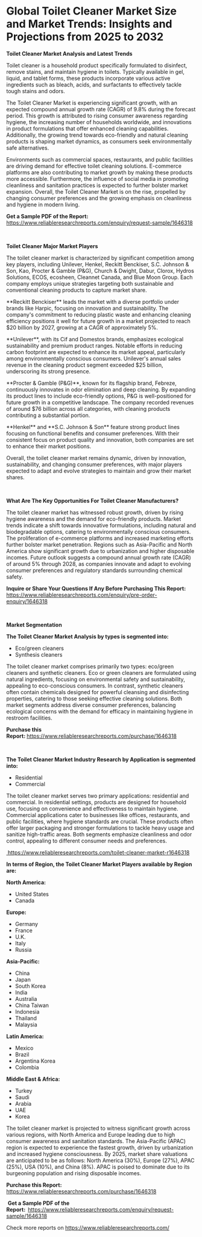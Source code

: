<p><h1>Global Toilet Cleaner Market Size and Market Trends: Insights and Projections from 2025 to 2032</h1></p><p><strong>Toilet Cleaner Market Analysis and Latest Trends</strong></p>
<p><p>Toilet cleaner is a household product specifically formulated to disinfect, remove stains, and maintain hygiene in toilets. Typically available in gel, liquid, and tablet forms, these products incorporate various active ingredients such as bleach, acids, and surfactants to effectively tackle tough stains and odors.</p><p>The Toilet Cleaner Market is experiencing significant growth, with an expected compound annual growth rate (CAGR) of 9.8% during the forecast period. This growth is attributed to rising consumer awareness regarding hygiene, the increasing number of households worldwide, and innovations in product formulations that offer enhanced cleaning capabilities. Additionally, the growing trend towards eco-friendly and natural cleaning products is shaping market dynamics, as consumers seek environmentally safe alternatives.</p><p>Environments such as commercial spaces, restaurants, and public facilities are driving demand for effective toilet cleaning solutions. E-commerce platforms are also contributing to market growth by making these products more accessible. Furthermore, the influence of social media in promoting cleanliness and sanitation practices is expected to further bolster market expansion. Overall, the Toilet Cleaner Market is on the rise, propelled by changing consumer preferences and the growing emphasis on cleanliness and hygiene in modern living.</p></p>
<p><strong>Get a Sample PDF of the Report:&nbsp;</strong> <a href="https://www.reliableresearchreports.com/enquiry/request-sample/1646318?utm_campaign=2002&utm_medium=2&utm_source=Github&utm_content=ia&utm_term=06022025&utm_id=toilet-cleaner">https://www.reliableresearchreports.com/enquiry/request-sample/1646318</a></p>
<p>&nbsp;</p>
<p><strong>Toilet Cleaner Major Market Players</strong></p>
<p><p>The toilet cleaner market is characterized by significant competition among key players, including Unilever, Henkel, Reckitt Benckiser, S.C. Johnson & Son, Kao, Procter & Gamble (P&G), Church & Dwight, Dabur, Clorox, Hydros Solutions, ECOS, ecosheen, Cleannet Canada, and Blue Moon Group. Each company employs unique strategies targeting both sustainable and conventional cleaning products to capture market share.</p><p>**Reckitt Benckiser** leads the market with a diverse portfolio under brands like Harpic, focusing on innovation and sustainability. The company's commitment to reducing plastic waste and enhancing cleaning efficiency positions it well for future growth in a market projected to reach $20 billion by 2027, growing at a CAGR of approximately 5%.</p><p>**Unilever**, with its Cif and Domestos brands, emphasizes ecological sustainability and premium product ranges. Notable efforts in reducing carbon footprint are expected to enhance its market appeal, particularly among environmentally conscious consumers. Unilever's annual sales revenue in the cleaning product segment exceeded $25 billion, underscoring its strong presence.</p><p>**Procter & Gamble (P&G)**, known for its flagship brand, Febreze, continuously innovates in odor elimination and deep cleaning. By expanding its product lines to include eco-friendly options, P&G is well-positioned for future growth in a competitive landscape. The company recorded revenues of around $76 billion across all categories, with cleaning products contributing a substantial portion.</p><p>**Henkel** and **S.C. Johnson & Son** feature strong product lines focusing on functional benefits and consumer preferences. With their consistent focus on product quality and innovation, both companies are set to enhance their market positions.</p><p>Overall, the toilet cleaner market remains dynamic, driven by innovation, sustainability, and changing consumer preferences, with major players expected to adapt and evolve strategies to maintain and grow their market shares.</p></p>
<p>&nbsp;</p>
<p><strong>What Are The Key Opportunities For Toilet Cleaner Manufacturers?</strong></p>
<p><p>The toilet cleaner market has witnessed robust growth, driven by rising hygiene awareness and the demand for eco-friendly products. Market trends indicate a shift towards innovative formulations, including natural and biodegradable options, catering to environmentally conscious consumers. The proliferation of e-commerce platforms and increased marketing efforts further bolster market penetration. Regions such as Asia-Pacific and North America show significant growth due to urbanization and higher disposable incomes. Future outlook suggests a compound annual growth rate (CAGR) of around 5% through 2028, as companies innovate and adapt to evolving consumer preferences and regulatory standards surrounding chemical safety.</p></p>
<p><strong>Inquire or Share Your Questions If Any Before Purchasing This Report:</strong> <a href="https://www.reliableresearchreports.com/enquiry/pre-order-enquiry/1646318?utm_campaign=2002&utm_medium=2&utm_source=Github&utm_content=ia&utm_term=06022025&utm_id=toilet-cleaner">https://www.reliableresearchreports.com/enquiry/pre-order-enquiry/1646318</a></p>
<p>&nbsp;</p>
<p><strong>Market Segmentation</strong></p>
<p><strong>The Toilet Cleaner Market Analysis by types is segmented into:</strong></p>
<p><ul><li>Eco/green cleaners</li><li>Synthesis cleaners</li></ul></p>
<p><p>The toilet cleaner market comprises primarily two types: eco/green cleaners and synthetic cleaners. Eco or green cleaners are formulated using natural ingredients, focusing on environmental safety and sustainability, appealing to eco-conscious consumers. In contrast, synthetic cleaners often contain chemicals designed for powerful cleansing and disinfecting properties, catering to those seeking effective cleaning solutions. Both market segments address diverse consumer preferences, balancing ecological concerns with the demand for efficacy in maintaining hygiene in restroom facilities.</p></p>
<p><strong>Purchase this Report:&nbsp;</strong><a href="https://www.reliableresearchreports.com/purchase/1646318?utm_campaign=2002&utm_medium=2&utm_source=Github&utm_content=ia&utm_term=06022025&utm_id=toilet-cleaner">https://www.reliableresearchreports.com/purchase/1646318</a></p>
<p>&nbsp;</p>
<p><strong>The Toilet Cleaner Market Industry Research by Application is segmented into:</strong></p>
<p><ul><li>Residential</li><li>Commercial</li></ul></p>
<p><p>The toilet cleaner market serves two primary applications: residential and commercial. In residential settings, products are designed for household use, focusing on convenience and effectiveness to maintain hygiene. Commercial applications cater to businesses like offices, restaurants, and public facilities, where hygiene standards are crucial. These products often offer larger packaging and stronger formulations to tackle heavy usage and sanitize high-traffic areas. Both segments emphasize cleanliness and odor control, appealing to different consumer needs and preferences.</p></p>
<p><a href="https://www.reliableresearchreports.com/toilet-cleaner-market-r1646318?utm_campaign=2002&utm_medium=2&utm_source=Github&utm_content=ia&utm_term=06022025&utm_id=toilet-cleaner">&nbsp;https://www.reliableresearchreports.com/toilet-cleaner-market-r1646318</a></p>
<p><strong>In terms of Region, the Toilet Cleaner Market Players available by Region are:</strong></p>
<p>
    <p> <strong> North America: </strong>
        <ul>
            <li>United States</li>
            <li>Canada</li>
        </ul>
        </p> 
    <p> <strong> Europe: </strong>
        <ul>
            <li>Germany</li>
            <li>France</li>
            <li>U.K.</li>
            <li>Italy</li>
            <li>Russia</li>
        </ul>
        </p> 
    <p> <strong> Asia-Pacific: </strong>
        <ul>
            <li>China</li>
            <li>Japan</li>
            <li>South Korea</li>
            <li>India</li>
            <li>Australia</li>
            <li>China Taiwan</li>
            <li>Indonesia</li>
            <li>Thailand</li>
            <li>Malaysia</li>
        </ul>
        </p> 
    <p> <strong> Latin America: </strong>
        <ul>
            <li>Mexico</li>
            <li>Brazil</li>
            <li>Argentina Korea</li>
            <li>Colombia</li>
        </ul>
        </p> 
    <p> <strong> Middle East & Africa: </strong>
        <ul>
            <li>Turkey</li>
            <li>Saudi</li>
            <li>Arabia</li>
            <li>UAE</li>
            <li>Korea</li>
        </ul>
    </p>
    </p>
<p><p>The toilet cleaner market is projected to witness significant growth across various regions, with North America and Europe leading due to high consumer awareness and sanitation standards. The Asia-Pacific (APAC) region is expected to experience the fastest growth, driven by urbanization and increased hygiene consciousness. By 2025, market share valuations are anticipated to be as follows: North America (30%), Europe (27%), APAC (25%), USA (10%), and China (8%). APAC is poised to dominate due to its burgeoning population and rising disposable incomes.</p></p>
<p><strong>Purchase this Report: </strong><a href="https://www.reliableresearchreports.com/purchase/1646318?utm_campaign=2002&utm_medium=2&utm_source=Github&utm_content=ia&utm_term=06022025&utm_id=toilet-cleaner">https://www.reliableresearchreports.com/purchase/1646318</a></p>
<p>&nbsp;<strong>Get a Sample PDF of the Report:&nbsp;&nbsp;</strong><a href="https://www.reliableresearchreports.com/enquiry/request-sample/1646318?utm_campaign=2002&utm_medium=2&utm_source=Github&utm_content=ia&utm_term=06022025&utm_id=toilet-cleaner">https://www.reliableresearchreports.com/enquiry/request-sample/1646318</a></p>
<p><strong></strong></p>
<p>Check more reports on <a href="https://www.reliableresearchreports.com/?utm_campaign=2002&utm_medium=2&utm_source=Github&utm_content=ia&utm_term=06022025&utm_id=toilet-cleaner">https://www.reliableresearchreports.com/</a></p>